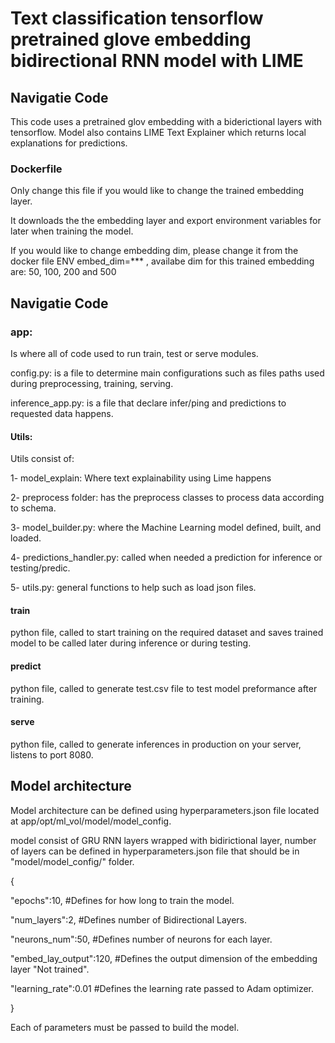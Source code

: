 # Text classification tensorflow pretrained glove embedding bidirectional RNN model with LIME

## Navigatie Code

This code uses a pretrained glov embedding with a biderictional layers with tensorflow. Model also contains LIME Text Explainer which returns local explanations for predictions.

### Dockerfile

Only change this file if you would like to change the trained embedding layer.

It downloads the the embedding layer and export environment variables for later when training the model.

If you would like to change embedding dim, please change it from the docker file ENV embed_dim=\*\*\* , availabe dim for this trained embedding are: 50, 100, 200 and 500

## Navigatie Code

### app:

Is where all of code used to run train, test or serve modules.

config.py: is a file to determine main configurations such as files paths used during preprocessing, training, serving.

inference_app.py: is a file that declare infer/ping and predictions to requested data happens.

#### Utils:

Utils consist of:

1- model_explain: Where text explainability using Lime happens

2- preprocess folder: has the preprocess classes to process data according to schema.

3- model_builder.py: where the Machine Learning model defined, built, and loaded.

4- predictions_handler.py: called when needed a prediction for inference or testing/predic.

5- utils.py: general functions to help such as load json files.

#### train

python file, called to start training on the required dataset and saves trained model to be called later during inference or during testing.

#### predict

python file, called to generate test.csv file to test model preformance after training.

#### serve

python file, called to generate inferences in production on your server, listens to port 8080.

## Model architecture

Model architecture can be defined using hyperparameters.json file located at app/opt/ml_vol/model/model_config.

model consist of GRU RNN layers wrapped with bidirictional layer, number of layers can be defined in hyperparameters.json file that should be in "model/model_config/" folder.

{

"epochs":10, #Defines for how long to train the model.

"num_layers":2, #Defines number of Bidirectional Layers.

"neurons_num":50, #Defines number of neurons for each layer.

"embed_lay_output":120, #Defines the output dimension of the embedding layer "Not trained".

"learning_rate":0.01 #Defines the learning rate passed to Adam optimizer.

}

Each of parameters must be passed to build the model.
